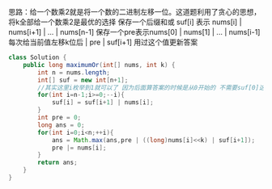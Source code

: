 思路：给一个数乘2就是将一个数的二进制左移一位。这道题利用了贪心的思想，将k全部给一个数乘2是最优的选择
保存一个后缀和或 suf[i] 表示 nums[i] | nums[i+1] | ... | nums[n-1]
保存一个pre表示nums[0] | nums[1] | ... | nums[i-1]
每次给当前值左移k位后 | pre | suf[i+1] 用过这个值更新答案

```java
class Solution {
    public long maximumOr(int[] nums, int k) {
        int n = nums.length;
        int[] suf = new int[n+1];
        //其实这里i枚举到1就可以了 因为后面算答案的时候是从0开始的 不需要suf[0]这个值
        for(int i=n-1;i>=0;--i){
            suf[i] = suf[i+1] | nums[i];
        }
        int pre = 0;
        long ans = 0;
        for(int i=0;i<n;++i){
            ans = Math.max(ans,pre | ((long)nums[i]<<k) | suf[i+1]);
            pre |= nums[i];
        }
        return ans;
    }
}
```